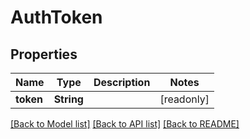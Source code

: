 # AuthToken

## Properties

Name | Type | Description | Notes
------------ | ------------- | ------------- | -------------
**token** | **String** |  | [readonly]

[[Back to Model list]](../README.md#documentation-for-models) [[Back to API list]](../README.md#documentation-for-api-endpoints) [[Back to README]](../README.md)



